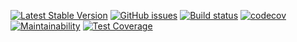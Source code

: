 
[![Latest Stable Version](https://poser.pugx.org/wumvi/microservice/v/stable?format=flat-square)](https://packagist.org/packages/wumvi/microservice)
[![GitHub issues](https://img.shields.io/github/issues/wumvi/microservice.svg?style=flat-square)](https://github.com/wumvi/microservice/issues)
[![Build status](https://travis-ci.org/wumvi/microservice.svg?branch=master)](https://travis-ci.org/wumvi/microservice)
[![codecov](https://codecov.io/gh/wumvi/microservice/branch/master/graph/badge.svg)](https://codecov.io/gh/wumvi/microservice)
[![Maintainability](https://api.codeclimate.com/v1/badges/e924c236906b30db4f70/maintainability)](https://codeclimate.com/github/wumvi/microservice/maintainability)
[![Test Coverage](https://api.codeclimate.com/v1/badges/e924c236906b30db4f70/test_coverage)](https://codeclimate.com/github/wumvi/microservice/test_coverage)